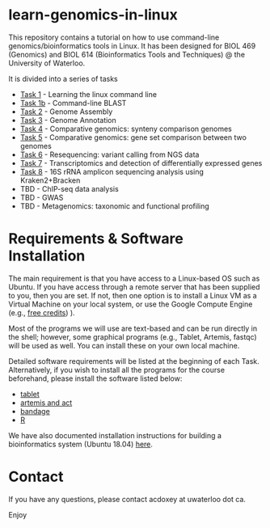 # learn-genomics-in-linux

This repository contains a tutorial on how to use command-line genomics/bioinformatics tools in Linux.
It has been designed for BIOL 469 (Genomics) and BIOL 614 (Bioinformatics Tools and Techniques) @ the University of Waterloo.

It is divided into a series of tasks

  * [Task 1](task1/) - Learning the linux command line
  * [Task 1b](task1b/) - Command-line BLAST
  * [Task 2](task2/) - Genome Assembly
  * [Task 3](task3/) - Genome Annotation
  * [Task 4](task4/) - Comparative genomics: synteny comparison genomes
  * [Task 5](task5/) - Comparative genomics: gene set comparison between two genomes
  * [Task 6](task6/) - Resequencing: variant calling from NGS data
  * [Task 7](task7/) - Transcriptomics and detection of differentially expressed genes
  * [Task 8](task8/) - 16S rRNA amplicon sequencing analysis using Kraken2+Bracken
  * TBD - ChIP-seq data analysis
  * TBD - GWAS
  * TBD - Metagenomics: taxonomic and functional profiling

  
# Requirements & Software Installation

The main requirement is that you have access to a Linux-based OS such as Ubuntu. If you have access through a remote server that has been supplied to you, then you are set. If not, then one option is to install a Linux VM as a Virtual Machine on your local system, or use the Google Compute Engine (e.g., [free credits](https://cloud.google.com/free/))
).

Most of the programs we will use are text-based and can be run directly in the shell; however, some graphical programs (e.g., Tablet, Artemis, fastqc) will be used as well. You can install these on your own local machine.

Detailed software requirements will be listed at the beginning of each Task. Alternatively, if you wish to install all the programs for the course beforehand, please install the software listed below:

* [tablet](https://ics.hutton.ac.uk/tablet/)
* [artemis and act](http://sanger-pathogens.github.io/Artemis/Artemis/)
* [bandage](http://rrwick.github.io/Bandage/)
* [R](https://www.r-project.org/)

We have also documented installation instructions for building a bioinformatics system (Ubuntu 18.04) [here](https://github.com/doxeylab/learn-genomics-in-unix/blob/master/VMbuild.README).


 
# Contact

If you have any questions, please contact acdoxey at uwaterloo dot ca.

Enjoy

